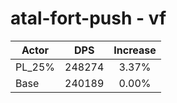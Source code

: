 # atal-fort-push - vf
| Actor | DPS | Increase |
|---|:---:|:---:|
|PL_25%|248274|3.37%|
|Base|240189|0.00%|
